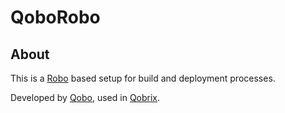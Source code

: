 QoboRobo
========

About
-----

This is a [Robo](https://robo.li) based setup for build and deployment processes.

Developed by [Qobo](https://www.qobo.biz), used in [Qobrix](https://qobrix.com).
